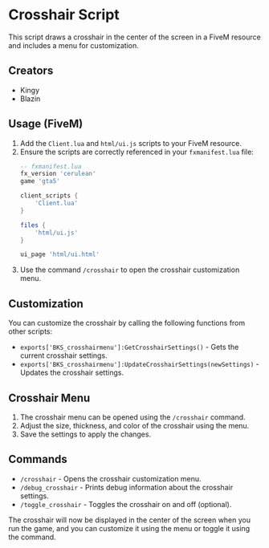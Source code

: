 # Crosshair Script

This script draws a crosshair in the center of the screen in a FiveM resource and includes a menu for customization.

## Creators

- Kingy
- Blazin

## Usage (FiveM)

1. Add the `Client.lua` and `html/ui.js` scripts to your FiveM resource.
2. Ensure the scripts are correctly referenced in your `fxmanifest.lua` file:
    ```lua
    -- fxmanifest.lua
    fx_version 'cerulean'
    game 'gta5'

    client_scripts {
        'Client.lua'
    }

    files {
        'html/ui.js'
    }

    ui_page 'html/ui.html'
    ```
3. Use the command `/crosshair` to open the crosshair customization menu.

## Customization

You can customize the crosshair by calling the following functions from other scripts:

- `exports['BKS_crosshairmenu']:GetCrosshairSettings()` - Gets the current crosshair settings.
- `exports['BKS_crosshairmenu']:UpdateCrosshairSettings(newSettings)` - Updates the crosshair settings.

## Crosshair Menu

1. The crosshair menu can be opened using the `/crosshair` command.
2. Adjust the size, thickness, and color of the crosshair using the menu.
3. Save the settings to apply the changes.

## Commands

- `/crosshair` - Opens the crosshair customization menu.
- `/debug_crosshair` - Prints debug information about the crosshair settings.
- `/toggle_crosshair` - Toggles the crosshair on and off (optional).

The crosshair will now be displayed in the center of the screen when you run the game, and you can customize it using the menu or toggle it using the command.
